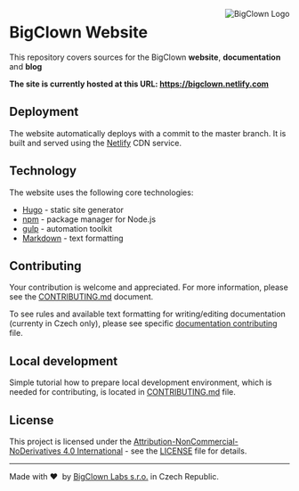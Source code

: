 <a href="https://www.bigclown.com"><img src="https://s3.eu-central-1.amazonaws.com/bigclown/gh-readme-logo.png" alt="BigClown Logo" align="right"></a>

# BigClown Website

This repository covers sources for the BigClown **website**, **documentation** and **blog**

**The site is currently hosted at this URL: https://bigclown.netlify.com**

## Deployment

The website automatically deploys with a commit to the master branch. It is built and served using the [Netlify](https://www.netlify.com/) CDN service.

## Technology

The website uses the following core technologies:

* [Hugo](https://gohugo.io/) - static site generator
* [npm](https://www.npmjs.com/) - package manager for Node.js
* [gulp](https://gulpjs.com/) - automation toolkit
* [Markdown](https://github.com/adam-p/markdown-here/wiki/Markdown-Cheatsheet) - text formatting

## Contributing

Your contribution is welcome and appreciated. For more information, please see the [CONTRIBUTING.md](CONTRIBUTING.md) document.

To see rules and available text formatting for writing/editing documentation (currenty in Czech only), please see specific [documentation contributing](content/doc/contributing.cs.md) file.

## Local development

Simple tutorial how to prepare local development environment, which is needed for contributing, is located in [CONTRIBUTING.md](CONTRIBUTING.md) file.

## License

This project is licensed under the [Attribution-NonCommercial-NoDerivatives 4.0 International](https://creativecommons.org/licenses/by-nc-nd/4.0/) - see the [LICENSE](LICENSE) file for details.

---

Made with &#x2764;&nbsp; by [BigClown Labs s.r.o.](https://www.bigclown.com) in Czech Republic.
